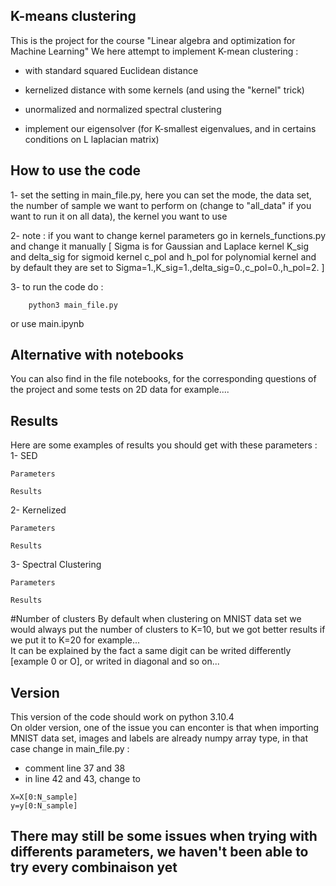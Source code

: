 ## K-means clustering

This is the project for the course "Linear algebra and optimization for Machine Learning"
We here attempt to implement K-mean clustering :
 - with standard squared Euclidean distance
 - kernelized distance with some kernels (and using the "kernel" trick)  

  
 - unormalized and normalized spectral clustering
 - implement our eigensolver (for K-smallest eigenvalues, and in certains conditions on L laplacian matrix)

## How to use the code
1- set the setting in main_file.py, here you can set the mode, the data set, the number of sample we want to perform on (change to "all_data" if you want to run it on all data), the kernel you want to use

2- note : if you want to change kernel parameters go in kernels_functions.py and change it manually
[       Sigma is for Gaussian and Laplace kernel
         K_sig and delta_sig for sigmoid kernel
         c_pol and h_pol for polynomial kernel
         and by default they are set to 
         Sigma=1.,K_sig=1.,delta_sig=0.,c_pol=0.,h_pol=2.  ]

3- to run the code do :
```shell script
    python3 main_file.py
```
or use main.ipynb

## Alternative with notebooks
You can also find in the file notebooks, for the corresponding questions of the project and some tests on 2D data for example....


## Results
Here are some examples of results you should get with these parameters :
1- SED 
```
Parameters
```
```
Results
```
2- Kernelized
```
Parameters
```
```
Results
```
3- Spectral Clustering
```
Parameters
```
```
Results
```
#Number of clusters 
By default when clustering on MNIST data set we would always put the number of clusters to K=10, but we got better results if we put it to K=20 for example...  
It can be explained by the fact a same digit can be writed differently [example 0 or O], or writed in diagonal and so on...


## Version
This version of the code should work on python 3.10.4  
On older version, one of the issue you can enconter is that when importing MNIST data set, images and labels are already numpy array type, in that case change in main_file.py :
- comment line 37 and 38
- in line 42 and 43, change to 
```
X=X[0:N_sample]
y=y[0:N_sample]  
```

## There may still be some issues when trying with differents parameters, we haven't been able to try every combinaison yet
